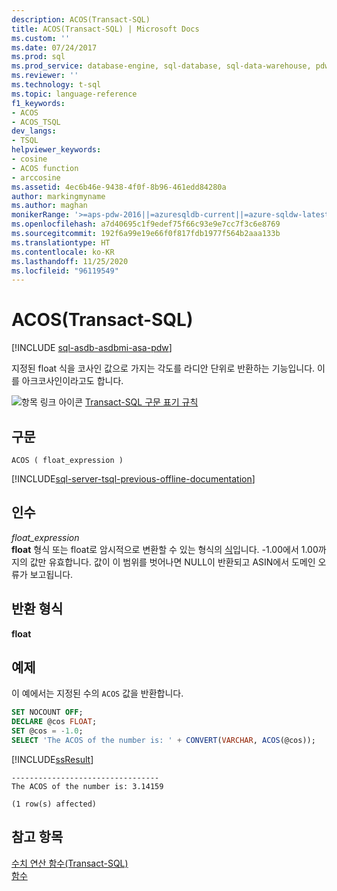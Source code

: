 ```yaml
---
description: ACOS(Transact-SQL)
title: ACOS(Transact-SQL) | Microsoft Docs
ms.custom: ''
ms.date: 07/24/2017
ms.prod: sql
ms.prod_service: database-engine, sql-database, sql-data-warehouse, pdw
ms.reviewer: ''
ms.technology: t-sql
ms.topic: language-reference
f1_keywords:
- ACOS
- ACOS_TSQL
dev_langs:
- TSQL
helpviewer_keywords:
- cosine
- ACOS function
- arccosine
ms.assetid: 4ec6b46e-9438-4f0f-8b96-461edd84280a
author: markingmyname
ms.author: maghan
monikerRange: '>=aps-pdw-2016||=azuresqldb-current||=azure-sqldw-latest||>=sql-server-2016||=sqlallproducts-allversions||>=sql-server-linux-2017||=azuresqldb-mi-current'
ms.openlocfilehash: a7d40695c1f9edef75f66c93e9e7cc7f3c6e8769
ms.sourcegitcommit: 192f6a99e19e66f0f817fdb1977f564b2aaa133b
ms.translationtype: HT
ms.contentlocale: ko-KR
ms.lasthandoff: 11/25/2020
ms.locfileid: "96119549"
---
```

# <a name="acos-transact-sql"></a>ACOS(Transact-SQL)
[!INCLUDE [sql-asdb-asdbmi-asa-pdw](../../includes/applies-to-version/sql-asdb-asdbmi-asa-pdw.md)]

지정된 float 식을 코사인 값으로 가지는 각도를 라디안 단위로 반환하는 기능입니다. 이를 아크코사인이라고도 합니다.
  
![항목 링크 아이콘](../../database-engine/configure-windows/media/topic-link.gif "항목 링크 아이콘") [Transact-SQL 구문 표기 규칙](../../t-sql/language-elements/transact-sql-syntax-conventions-transact-sql.md)
  
## <a name="syntax"></a>구문  
  
```syntaxsql
ACOS ( float_expression )  
```  
  
[!INCLUDE[sql-server-tsql-previous-offline-documentation](../../includes/sql-server-tsql-previous-offline-documentation.md)]

## <a name="arguments"></a>인수
*float_expression*  
**float** 형식 또는 float로 암시적으로 변환할 수 있는 형식의 [식](../../t-sql/language-elements/expressions-transact-sql.md)입니다. -1.00에서 1.00까지의 값만 유효합니다. 값이 이 범위를 벗어나면 NULL이 반환되고 ASIN에서 도메인 오류가 보고됩니다.
  
## <a name="return-types"></a>반환 형식  
**float**
  
## <a name="examples"></a>예제  
이 예에서는 지정된 수의 `ACOS` 값을 반환합니다.
  
```sql
SET NOCOUNT OFF;  
DECLARE @cos FLOAT;  
SET @cos = -1.0;  
SELECT 'The ACOS of the number is: ' + CONVERT(VARCHAR, ACOS(@cos));  
```  
  
[!INCLUDE[ssResult](../../includes/ssresult-md.md)]
  
```
---------------------------------   
The ACOS of the number is: 3.14159   
  
(1 row(s) affected)  
```  
  
## <a name="see-also"></a>참고 항목
[수치 연산 함수&#40;Transact-SQL&#41;](../../t-sql/functions/mathematical-functions-transact-sql.md)  
[함수](../../t-sql/functions/functions.md)
  
  

